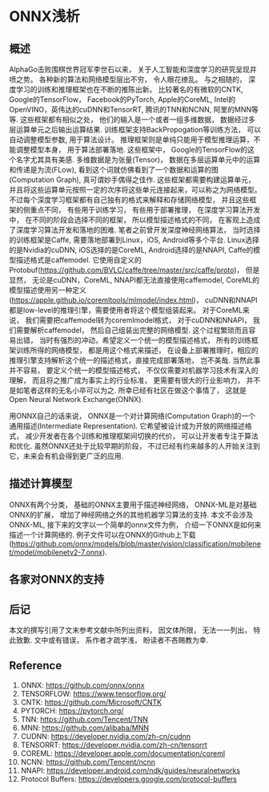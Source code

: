 # ONNX浅析

## 概述
AlphaGo击败围棋世界冠军李世石以来， 关于人工智能和深度学习的研究呈现井喷之势。 各种新的算法和网络模型层出不穷， 令人眼花缭乱。  与之相随的， 深度学习的训练和推理框架也在不断的推陈出新。 比较著名的有微软的CNTK, Google的TensorFlow， Facebook的PyTorch, Apple的CoreML, Intel的OpenVINO，英伟达的cuDNN和TensorRT, 腾讯的TNN和NCNN, 阿里的MNN等等.  这些框架都有相似之处， 他们的输入是一个或者一组多维数据， 数据经过多层运算单元之后输出运算结果.  训练框架支持BackPropogation等训练方法， 可以自动调整模型参数, 用于算法设计。 推理框架则是单纯只能用于模型推理运算，不能调整模型本身， 用于算法部署落地. 这些框架中， Google的TensorFlow的这个名字尤其具有美感.  多维数据是为张量(Tensor)， 数据在多层运算单元中的运算和传递是为流(FLow),  看到这个词就仿佛看到了一个数据和运算的图(Computation Graph), 真可谓妙手偶得之佳作.  这些框架都需要构建运算单元， 并且将这些运算单元按照一定的次序将这些单元连接起来，可以称之为网络模型。 不过每个深度学习框架都有自己独有的格式来解释和存储网络模型， 并且这些框架的侧重点不同， 有些用于训练学习， 有些用于部署推理， 在深度学习算法开发中， 在不同的阶段会选择不同的框架， 所以模型描述格式的不同， 在客观上造成了深度学习算法开发和落地的困难.  笔者之前曾开发深度神经网络算法， 当时选择的训练框架是Caffe,  需要落地部署到Linux，iOS, Android等多个平台.  Linux选择的是Nvidia的cuDNN, iOS选择的是CoreML, Android选择的是NNAPI,  Caffe的模型描述格式是caffemodel. 它使用自定义的Protobuf(https://github.com/BVLC/caffe/tree/master/src/caffe/proto)， 但是显然， 无论是cuDNN，CoreML, NNAPI都无法直接使用caffemodel,  CoreML的模型描述使用另一种定义(https://apple.github.io/coremltools/mlmodel/index.html)， cuDNN和NNAPI都是low-level的推理引擎，需要使用者将这个模型组装起来。 对于CoreML来说， 我们需要把caffemodel转为coremlmodel格式， 对于cuDNN和NNAPI， 我们需要解析caffemodel， 然后自己组装出完整的网络模型.  这个过程繁琐而且容易出错， 当时有强烈的冲动，希望定义一个统一的模型描述格式， 所有的训练框架训练所得的网络模型， 都是用这个格式来描述， 在设备上部署推理时，相应的推理引擎支持解析这个统一的描述格式，直接完成部署落地， 岂不美哉.  当然此事并不容易， 要定义个统一的模型描述格式， 不仅仅需要对机器学习技术有深入的理解， 而且将之推广成为事实上的行业标准， 更需要有很大的行业影响力， 并不是如笔者这样的无名小卒可以为之. 所幸已经有社区在做这个事情了， 这就是Open Neural Network Exchange(ONNX).  

用ONNX自己的话来说， ONNX是一个对计算网络(Computation Graph)的一个通用描述(Intermediate Representation). 它希望被设计成为开放的网络描述格式， 减少开发者在各个训练和推理框架间切换的代价， 可以让开发者专注于算法和优化.  虽然ONNX还处于比较早期的阶段， 不过已经有约来越多的人开始关注到它，未来会有机会得到更广泛的应用.  

## 描述计算模型
ONNX有两个分类， 基础的ONNX主要用于描述神经网络， ONNX-ML是对基础ONNX的扩展， 增加了神经网络之外的其他机器学习算法的支持.  本文不会涉及ONNX-ML, 接下来的文字以一个简单的onnx文件为例， 介绍一下ONNX是如何来描述一个计算网络的. 例子文件可以在ONNX的Github上下载(https://github.com/onnx/models/blob/master/vision/classification/mobilenet/model/mobilenetv2-7.onnx).

## 各家对ONNX的支持

## 后记
本文的撰写引用了文末参考文献中所列出资料， 因文体所限， 无法一一列出， 特此致歉.  文中或有错误， 系作者才疏学浅， 盼读者不吝赐教为幸.

## Reference
1. ONNX: https://github.com/onnx/onnx
2. TENSORFLOW: https://www.tensorflow.org/
3. CNTK: https://github.com/Microsoft/CNTK
4. PYTORCH: https://pytorch.org/
5. TNN: https://github.com/Tencent/TNN
6. MNN: https://github.com/alibaba/MNN
7. CUDNN: https://developer.nvidia.com/zh-cn/cudnn
8. TENSORRT: https://developer.nvidia.com/zh-cn/tensorrt
9. COREML: https://developer.apple.com/documentation/coreml
10. NCNN: https://github.com/Tencent/ncnn
11. NNAPI: https://developer.android.com/ndk/guides/neuralnetworks
12. Protocol Buffers: https://developers.google.com/protocol-buffers
